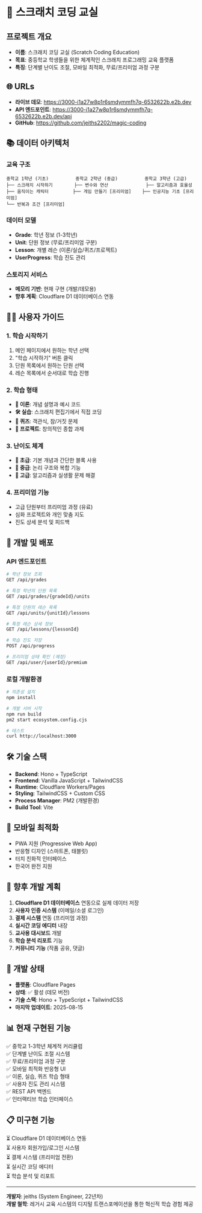 # 🚀 스크래치 코딩 교실

## 프로젝트 개요
- **이름**: 스크래치 코딩 교실 (Scratch Coding Education)
- **목표**: 중등학교 학생들을 위한 체계적인 스크래치 프로그래밍 교육 플랫폼
- **특징**: 단계별 난이도 조절, 모바일 최적화, 무료/프리미엄 과정 구분

## 🌐 URLs
- **라이브 데모**: https://3000-i1a27w8p1r6smdymmfh7q-6532622b.e2b.dev
- **API 엔드포인트**: https://3000-i1a27w8p1r6smdymmfh7q-6532622b.e2b.dev/api
- **GitHub**: https://github.com/jeiths2202/magic-coding

## 📚 데이터 아키텍처

### 교육 구조
```
중학교 1학년 (기초)          중학교 2학년 (중급)          중학교 3학년 (고급)
├── 스크래치 시작하기        ├── 변수와 연산              ├── 알고리즘과 효율성
├── 움직이는 캐릭터         ├── 게임 만들기 [프리미엄]    ├── 인공지능 기초 [프리미엄]
└── 반복과 조건 [프리미엄]
```

### 데이터 모델
- **Grade**: 학년 정보 (1-3학년)
- **Unit**: 단원 정보 (무료/프리미엄 구분)
- **Lesson**: 개별 레슨 (이론/실습/퀴즈/프로젝트)
- **UserProgress**: 학습 진도 관리

### 스토리지 서비스
- **메모리 기반**: 현재 구현 (개발/데모용)
- **향후 계획**: Cloudflare D1 데이터베이스 연동

## 👨‍🎓 사용자 가이드

### 1. 학습 시작하기
1. 메인 페이지에서 원하는 학년 선택
2. "학습 시작하기" 버튼 클릭
3. 단원 목록에서 원하는 단원 선택
4. 레슨 목록에서 순서대로 학습 진행

### 2. 학습 형태
- **📖 이론**: 개념 설명과 예시 코드
- **🛠️ 실습**: 스크래치 편집기에서 직접 코딩
- **📝 퀴즈**: 객관식, 참/거짓 문제
- **🎨 프로젝트**: 창의적인 종합 과제

### 3. 난이도 체계
- **🌱 초급**: 기본 개념과 간단한 블록 사용
- **🌿 중급**: 논리 구조와 복합 기능
- **🌳 고급**: 알고리즘과 실생활 문제 해결

### 4. 프리미엄 기능
- 고급 단원부터 프리미엄 과정 (유료)
- 심화 프로젝트와 개인 맞춤 지도
- 진도 상세 분석 및 피드백

## 🚀 개발 및 배포

### API 엔드포인트
```bash
# 학년 정보 조회
GET /api/grades

# 특정 학년의 단원 목록
GET /api/grades/{gradeId}/units

# 특정 단원의 레슨 목록
GET /api/units/{unitId}/lessons

# 특정 레슨 상세 정보
GET /api/lessons/{lessonId}

# 학습 진도 저장
POST /api/progress

# 프리미엄 상태 확인 (예정)
GET /api/user/{userId}/premium
```

### 로컬 개발환경
```bash
# 의존성 설치
npm install

# 개발 서버 시작
npm run build
pm2 start ecosystem.config.cjs

# 테스트
curl http://localhost:3000
```

## 🛠️ 기술 스택
- **Backend**: Hono + TypeScript
- **Frontend**: Vanilla JavaScript + TailwindCSS
- **Runtime**: Cloudflare Workers/Pages  
- **Styling**: TailwindCSS + Custom CSS
- **Process Manager**: PM2 (개발환경)
- **Build Tool**: Vite

## 📱 모바일 최적화
- PWA 지원 (Progressive Web App)
- 반응형 디자인 (스마트폰, 태블릿)
- 터치 친화적 인터페이스
- 한국어 완전 지원

## 🎯 향후 개발 계획
1. **Cloudflare D1 데이터베이스** 연동으로 실제 데이터 저장
2. **사용자 인증 시스템** (이메일/소셜 로그인)
3. **결제 시스템** 연동 (프리미엄 과정)
4. **실시간 코딩 에디터** 내장
5. **교사용 대시보드** 개발
6. **학습 분석 리포트** 기능
7. **커뮤니티 기능** (작품 공유, 댓글)

## 🔧 개발 상태
- **플랫폼**: Cloudflare Pages
- **상태**: ✅ 활성 (데모 버전)
- **기술 스택**: Hono + TypeScript + TailwindCSS
- **마지막 업데이트**: 2025-08-15

## 📊 현재 구현된 기능
✅ 중학교 1-3학년 체계적 커리큘럼  
✅ 단계별 난이도 조절 시스템  
✅ 무료/프리미엄 과정 구분  
✅ 모바일 최적화 반응형 UI  
✅ 이론, 실습, 퀴즈 학습 형태  
✅ 사용자 진도 관리 시스템  
✅ REST API 백엔드  
✅ 인터랙티브 학습 인터페이스  

## 📋 미구현 기능
⏳ Cloudflare D1 데이터베이스 연동  
⏳ 사용자 회원가입/로그인 시스템  
⏳ 결제 시스템 (프리미엄 전환)  
⏳ 실시간 코딩 에디터  
⏳ 학습 분석 및 리포트  

---

**개발자**: jeiths (System Engineer, 22년차)  
**개발 철학**: 레거시 교육 시스템의 디지털 트랜스포메이션을 통한 혁신적 학습 경험 제공